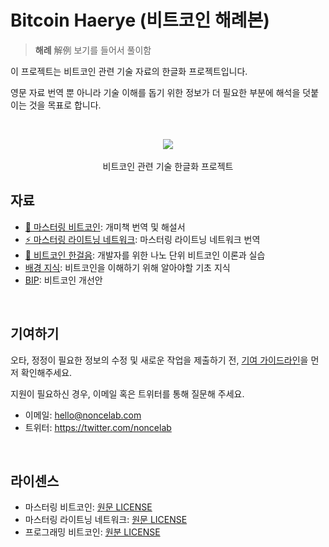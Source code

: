 # Bitcoin Haerye (비트코인 해례본)

> **해례** 解例 보기를 들어서 풀이함

이 프로젝트는 비트코인 관련 기술 자료의 한글화 프로젝트입니다.

영문 자료 번역 뿐 아니라 기술 이해를 돕기 위한 정보가 더 필요한 부분에 해석을 덧붙이는 것을 목표로 합니다.

<br>

<p align="center">
    <img src="https://upload.wikimedia.org/wikipedia/commons/thumb/4/46/Bitcoin.svg/150px-Bitcoin.svg.png"><br/><br>
    비트코인 관련 기술 한글화 프로젝트
</p>

## 자료

- [🐜 마스터링 비트코인](./mastering%20bitcoin/index.md): 개미책 번역 및 해설서
- [⚡️ 마스터링 라이트닝 네트워크](./lnbook/index.md): 마스터링 라이트닝 네트워크 번역
- [👟 비트코인 한걸음](./bitcoin%20onestep/index.md): 개발자를 위한 나노 단위 비트코인 이론과 실습
- [배경 지식](./background/index.md): 비트코인을 이해하기 위해 알아야할 기초 지식
- [BIP](./bip/index.md): 비트코인 개선안

<br>

## 기여하기

오타, 정정이 필요한 정보의 수정 및 새로운 작업을 제출하기 전, [기여 가이드라인](./guidelines/contributing.md)을 먼저 확인해주세요.

지원이 필요하신 경우, 이메일 혹은 트위터를 통해 질문해 주세요.

- 이메일: hello@noncelab.com
- 트위터: https://twitter.com/noncelab

<br>

## 라이센스

- 마스터링 비트코인: [원문 LICENSE](https://github.com/bitcoinbook/bitcoinbook/blob/develop/LICENSE)
- 마스터링 라이트닝 네트워크: [원문 LICENSE](https://github.com/lnbook/lnbook/blob/develop/LICENSE.md)
- 프로그래밍 비트코인: [원분 LICENSE](https://github.com/jimmysong/programmingbitcoin#license)
